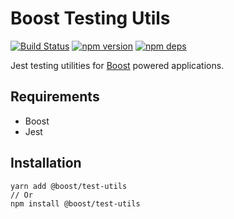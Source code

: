 # Boost Testing Utils

[![Build Status](https://travis-ci.org/milesj/boost.svg?branch=master)](https://travis-ci.org/milesj/boost)
[![npm version](https://badge.fury.io/js/%40boost%2Ftest-utils.svg)](https://www.npmjs.com/package/@boost/test-utils)
[![npm deps](https://david-dm.org/milesj/boost.svg?path=packages/test-utils)](https://www.npmjs.com/package/@boost/test-utils)

Jest testing utilities for [Boost](https://github.com/milesj/boost/) powered applications.

## Requirements

- Boost
- Jest

## Installation

```
yarn add @boost/test-utils
// Or
npm install @boost/test-utils
```
